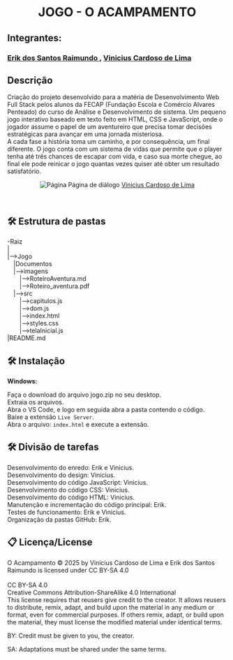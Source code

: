 <h1 align="center">JOGO - O ACAMPAMENTO</h1> 

## Integrantes:
### <a href="https://www.linkedin.com/in/erik-raimundo-5811762b8/">Erik dos Santos Raimundo </a>, <a href="https://www.linkedin.com/in/vinicius-cardoso-de-lima-a9a918227/">Vinicius Cardoso de Lima</a>

## Descrição
<p>Criação do projeto desenvolvido para a matéria de Desenvolvimento Web Full Stack pelos alunos da FECAP (Fundação Escola e Comércio Alvares Penteado) do curso de Análise e Desenvolvimento de sistema. Um pequeno jogo interativo baseado em texto feito em HTML, CSS e JavaScript, onde o jogador assume o papel de um aventureiro que precisa tomar decisões estratégicas para avançar em uma jornada misteriosa.<br>
A cada fase a história toma um caminho, e por consequência, um final diferente. O jogo conta com um sistema de vidas que permite que o player tenha até três chances de escapar com vida, e caso sua morte chegue, ao final ele pode reinicar o jogo quantas vezes quiser até obter um resultado satisfatório.</p>

<p align="center">
<img src="https://github.com/user-attachments/assets/de676519-75ec-484f-8bc0-ca56eae61864" alt="Página" border="0" id="página">
  Página de diálogo <a href="https://www.linkedin.com/in/vinicius-cardoso-de-lima-a9a918227/">Vinicius Cardoso de Lima</a>
</p>

</br>

## 🛠 Estrutura de pastas

-Raiz<br>
|<br>
|-->Jogo<br>
    &emsp;|Documentos<br>
    &emsp;|-->imagens<br>
    &emsp;&emsp;|-->RoteiroAventura.md<br>
    &emsp;&emsp;|-->Roteiro_aventura.pdf<br>
    &emsp;|-->src<br>
  &emsp;&emsp;|-->capitulos.js<br>
  &emsp;&emsp;|-->dom.js<br>
  &emsp;&emsp;|-->index.html<br>
  &emsp;&emsp;|-->styles.css<br>
  &emsp;&emsp;|-->telaInicial.js<br>
|README.md<br>

## 🛠 Instalação

<b>Windows:</b>

Faça o download do arquivo jogo.zip no seu desktop.<br>
Extraia os arquivos.<br>
Abra o VS Code, e logo em seguida abra a pasta contendo o código.<br>
Baixe a extensão ```Live Server```.<br>
Abra o arquivo:  ```index.html``` e execute a extensão.<br>

## 🛠 Divisão de tarefas
Desenvolvimento do enredo: Erik e Vinicius.<br>
Desenvolvimento do design: Vinicius.<br>
Desenvolvimento do código JavaScript: Vinicius.<br>
Desenvolvimento do código CSS: Vinicius.<br>
Desenvolvimento do código HTML: Vinicius.<br>
Manutenção e incrementação do código principal: Erik.<br>
Testes de funcionamento: Erik e Vinicius.<br>
Organização da pastas GitHub: Erik.<br>

## 📋 Licença/License
O Acampamento © 2025 by Vinicius Cardoso de Lima e Erik dos Santos Raimundo is licensed under CC BY-SA 4.0 <br>
</br>
CC BY-SA 4.0<br>
Creative Commons Attribution-ShareAlike 4.0 International<br>
This license requires that reusers give credit to the creator. It allows reusers to distribute, remix, adapt, and build upon the material in any medium or format, even for commercial purposes. If others remix, adapt, or build upon the material, they must license the modified material under identical terms.<br>


BY: Credit must be given to you, the creator.<br>

SA: Adaptations must be shared under the same terms.<br>
